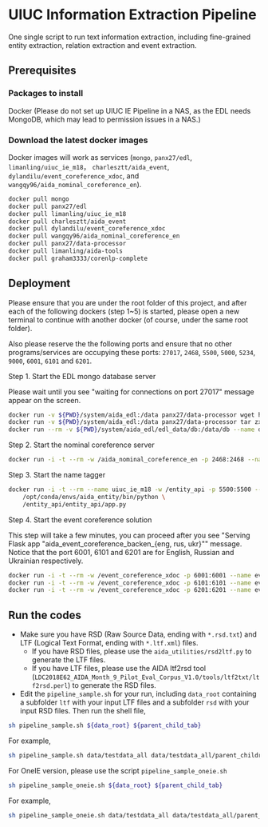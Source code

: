 # UIUC Information Extraction Pipeline
One single script to run text information extraction, including fine-grained entity extraction, relation extraction and event extraction.

## Prerequisites
### Packages to install
Docker (Please do not set up UIUC IE Pipeline in a NAS, as the EDL needs MongoDB, which may lead to permission issues in a NAS.)

### Download the latest docker images
Docker images will work as services (`mongo`, `panx27/edl`, `limanling/uiuc_ie_m18`， `charlesztt/aida_event`,  `dylandilu/event_coreference_xdoc`, and `wangqy96/aida_nominal_coreference_en`).
```bash
docker pull mongo
docker pull panx27/edl
docker pull limanling/uiuc_ie_m18
docker pull charlesztt/aida_event
docker pull dylandilu/event_coreference_xdoc
docker pull wangqy96/aida_nominal_coreference_en
docker pull panx27/data-processor
docker pull limanling/aida-tools
docker pull graham3333/corenlp-complete
```

## Deployment
Please ensure that you are under the root folder of this project, and after each of the following dockers (step 1~5) is started, please open a new terminal to continue with another docker (of course, under the same root folder).

Also please reserve the the following ports and ensure that no other programs/services are occupying these ports: `27017`, `2468`, `5500`, `5000`, `5234`, `9000`, `6001`, `6101` and `6201`.

Step 1. Start the EDL mongo database server

Please wait until you see "waiting for connections on port 27017" message appear on the screen.

```bash
docker run -v ${PWD}/system/aida_edl:/data panx27/data-processor wget http://159.89.180.81/demo/resources/edl_data.tar.gz -P /data
docker run -v ${PWD}/system/aida_edl:/data panx27/data-processor tar zxvf /data/edl_data.tar.gz -C /data
docker run --rm -v ${PWD}/system/aida_edl/edl_data/db:/data/db --name db mongo
```

Step 2. Start the nominal coreference server
```bash
docker run -i -t --rm -w /aida_nominal_coreference_en -p 2468:2468 --name nominal_coreference wangqy96/aida_nominal_coreference_en python nominal_backend.py
```

Step 3. Start the name tagger
```bash
docker run -i -t --rm --name uiuc_ie_m18 -w /entity_api -p 5500:5500 --name aida_entity limanling/uiuc_ie_m18 \
    /opt/conda/envs/aida_entity/bin/python \
    /entity_api/entity_api/app.py
```

<!--
Step 4. Start the event extractor

This step will take a few minutes, you can proceed after you see "Serving Flask app ..." message.
```bash
docker run -v ${PWD}/system/aida_event:/tmp_event panx27/data-processor wget http://159.89.180.81/demo/resources/aida_event_data.tgz -P /tmp_event
docker run -v ${PWD}/system/aida_event:/tmp_event panx27/data-processor tar zxvf /tmp_event/aida_event_data.tgz -C /tmp_event
docker run -i -t --rm -v ${PWD}/system/aida_event/aida_event_data:/tmp -w /aida_event -p 5234:5234 --name aida_event charlesztt/aida_event python gail_event.py
```
--> 

Step 4. Start the event coreference solution

This step will take a few minutes, you can proceed after you see "Serving Flask app "aida_event_coreference_backen_{eng, rus, ukr}"" message. Notice that the port 6001, 6101 and 6201 are for English, Russian and Ukrainian respectively.
```bash
docker run -i -t --rm -w /event_coreference_xdoc -p 6001:6001 --name event_coreference_en dylandilu/event_coreference_xdoc python aida_event_coreference_backen_eng.py
docker run -i -t --rm -w /event_coreference_xdoc -p 6101:6101 --name event_coreference_ru dylandilu/event_coreference_xdoc python aida_event_coreference_backen_rus.py
docker run -i -t --rm -w /event_coreference_xdoc -p 6201:6201 --name event_coreference_uk dylandilu/event_coreference_xdoc python aida_event_coreference_backen_ukr.py
```


## Run the codes
* Make sure you have RSD (Raw Source Data, ending with `*.rsd.txt`) and LTF (Logical Text Format, ending with `*.ltf.xml`) files. 
	* If you have RSD files, please use the `aida_utilities/rsd2ltf.py` to generate the LTF files. 
	* If you have LTF files, please use the AIDA ltf2rsd tool (`LDC2018E62_AIDA_Month_9_Pilot_Eval_Corpus_V1.0/tools/ltf2txt/ltf2rsd.perl`) to generate the RSD files. 
* Edit the `pipeline_sample.sh` for your run, including `data_root` containing a subfolder `ltf` with your input LTF files and a subfolder `rsd` with your input RSD files. Then run the shell file, 
```bash
sh pipeline_sample.sh ${data_root} ${parent_child_tab}
```
For example, 
```bash
sh pipeline_sample.sh data/testdata_all data/testdata_all/parent_children.sorted.tab
```
<!--
For each raw document `doc_id.ltf.xml` and `doc_id.rsd.txt`, there will be a RDF format KB `doc_id.ttl` generated. If the final *.ttl files needs to be renamed, please provide the mapping file between the raw_id and rename_id as a second parameter, and the raw_id_column as the third parameter, rename_id_column as the fourth parameter. For example, in AIDA project, each file can be mapped a parent file. The final *.ttl files should be renamed to parent_file_id, whereas the raw document is named by child_file_id. 
```bash
sh pipeline_sample.sh ${data_root} ${parent_child_mapping_tab} ${child_column} ${parent_column}
```
-->

For OneIE version, please use the script `pipeline_sample_oneie.sh` 
```bash
sh pipeline_sample_oneie.sh ${data_root} ${parent_child_tab}
```
For example, 
```bash
sh pipeline_sample_oneie.sh data/testdata_all data/testdata_all/parent_children.sorted.tab
```
